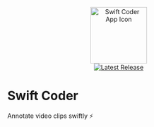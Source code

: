 <p align="center">
  <img src=".../icon.png" width="128" alt="Swift Coder App Icon" />
  <br>
  <a href="https://github.com/selmling/Swift-Coder/releases/latest">
    <img src="https://img.shields.io/github/v/release/selmling/Swift-Coder" alt="Latest Release">
  </a>
</p>

# Swift Coder

Annotate video clips swiftly ⚡️
